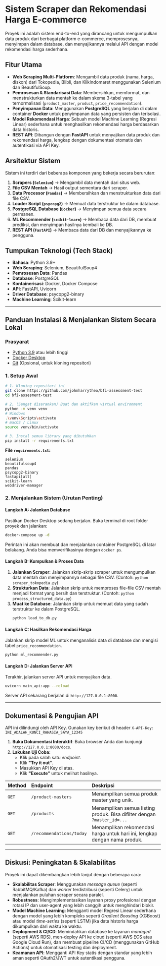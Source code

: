 # Sistem Scraper dan Rekomendasi Harga E-commerce

Proyek ini adalah sistem end-to-end yang dirancang untuk mengumpulkan data produk dari berbagai platform e-commerce, memprosesnya, menyimpan dalam database, dan menyajikannya melalui API dengan model rekomendasi harga sederhana.

## Fitur Utama
- **Web Scraping Multi-Platform**: Mengambil data produk (nama, harga, diskon) dari Tokopedia, Blibli, dan KlikIndomaret menggunakan Selenium dan BeautifulSoup.
- **Pemrosesan & Standarisasi Data**: Membersihkan, memformat, dan menstrukturkan data mentah ke dalam skema 3-tabel yang ternormalisasi (`product_master`, `product`, `price_recommendation`).
- **Penyimpanan Data**: Menggunakan **PostgreSQL** yang berjalan di dalam container **Docker** untuk penyimpanan data yang persisten dan terisolasi.
- **Model Rekomendasi Harga**: Sebuah model Machine Learning (Regresi Linear) sederhana untuk menghasilkan rekomendasi harga berdasarkan data historis.
- **REST API**: Dibangun dengan **FastAPI** untuk menyajikan data produk dan rekomendasi harga, lengkap dengan dokumentasi otomatis dan autentikasi via API Key.

## Arsitektur Sistem
Sistem ini terdiri dari beberapa komponen yang bekerja secara berurutan:

1.  **Scrapers (`Selenium`)** → Mengambil data mentah dari situs web.
2.  **File CSV Mentah** → Hasil output sementara dari scraper.
3.  **Data Processor (`Pandas`)** → Membersihkan dan menstrukturkan data dari file CSV.
4.  **Loader Script (`psycopg2`)** → Memuat data terstruktur ke dalam database.
5.  **PostgreSQL Database (`Docker`)** → Menyimpan semua data secara permanen.
6.  **ML Recommender (`scikit-learn`)** → Membaca data dari DB, membuat prediksi, dan menyimpan hasilnya kembali ke DB.
7.  **REST API (`FastAPI`)** → Membaca data dari DB dan menyajikannya ke pengguna.

## Tumpukan Teknologi (Tech Stack)
- **Bahasa**: Python 3.9+
- **Web Scraping**: Selenium, BeautifulSoup4
- **Pemrosesan Data**: Pandas
- **Database**: PostgreSQL
- **Kontainerisasi**: Docker, Docker Compose
- **API**: FastAPI, Uvicorn
- **Driver Database**: psycopg2-binary
- **Machine Learning**: Scikit-learn

---

## Panduan Instalasi & Menjalankan Sistem Secara Lokal

### Prasyarat
- [Python 3.9](https://www.python.org/downloads/) atau lebih tinggi
- [Docker Desktop](https://www.docker.com/products/docker-desktop/)
- [Git](https://git-scm.com/downloads/) (Opsional, untuk kloning repositori)

### 1. Setup Awal
```bash
# 1. Kloning repositori ini
git clone https://github.com/johnharrytheo/bfi-assessment-test
cd bfi-assesment-test

# 2. (Sangat disarankan) Buat dan aktifkan virtual environment
python -m venv venv
# Windows
.\venv\Scripts\activate
# macOS / Linux
source venv/bin/activate

# 3. Instal semua library yang dibutuhkan
pip install -r requirements.txt
```
**File `requirements.txt`:**
```
selenium
beautifulsoup4
pandas
psycopg2-binary
fastapi[all]
scikit-learn
webdriver-manager
```

### 2. Menjalankan Sistem (Urutan Penting)

#### Langkah A: Jalankan Database
Pastikan Docker Desktop sedang berjalan. Buka terminal di root folder proyek dan jalankan:
```bash
docker-compose up -d
```
Perintah ini akan membuat dan menjalankan container PostgreSQL di latar belakang. Anda bisa memverifikasinya dengan `docker ps`.

#### Langkah B: Kumpulkan & Proses Data
1.  **Jalankan Scraper**: Jalankan skrip-skrip scraper untuk mengumpulkan data mentah dan menyimpannya sebagai file CSV. (Contoh: `python scraper_tokopedia.py`)
2.  **Strukturkan Data**: Jalankan skrip untuk memproses file-file CSV mentah menjadi format yang bersih dan terstruktur. (Contoh: `python process_structured_data.py`)
3.  **Muat ke Database**: Jalankan skrip untuk memuat data yang sudah terstruktur ke dalam PostgreSQL.
    ```bash
    python load_to_db.py
    ```

#### Langkah C: Hasilkan Rekomendasi Harga
Jalankan skrip model ML untuk menganalisis data di database dan mengisi tabel `price_recommendation`.
```bash
python ml_recommender.py
```

#### Langkah D: Jalankan Server API
Terakhir, jalankan server API untuk menyajikan data.
```bash
uvicorn main_api:app --reload
```
Server API sekarang berjalan di `http://127.0.0.1:8000`.

---

## Dokumentasi & Pengujian API

API ini dilindungi oleh API Key. Gunakan key berikut di header `X-API-Key`: `INI_ADALAH_KUNCI_RAHASIA_SAYA_12345`

1.  **Buka Dokumentasi Interaktif**: Buka browser Anda dan kunjungi `http://127.0.0.1:8000/docs`.
2.  **Lakukan Uji Coba**:
    - Klik pada salah satu *endpoint*.
    - Klik **"Try it out"**.
    - Masukkan API Key di atas.
    - Klik **"Execute"** untuk melihat hasilnya.

| Method | Endpoint | Deskripsi |
| :--- | :--- | :--- |
| `GET` | `/product-masters` | Menampilkan semua produk master yang unik. |
| `GET` | `/products` | Menampilkan semua listing produk. Bisa difilter dengan `?master_id=...` |
| `GET` | `/recommendations/today` | Menampilkan rekomendasi harga untuk hari ini, lengkap dengan nama produk. |

---

## Diskusi: Peningkatan & Skalabilitas

Proyek ini dapat dikembangkan lebih lanjut dengan beberapa cara:
- **Skalabilitas Scraper**: Menggunakan *message queue* (seperti RabbitMQ/Kafka) dan *worker* terdistribusi (seperti Celery) untuk menjalankan puluhan scraper secara paralel.
- **Robustness**: Mengimplementasikan layanan proxy profesional dengan rotasi IP dan user-agent yang lebih canggih untuk menghindari blokir.
- **Model Machine Learning**: Mengganti model Regresi Linear sederhana dengan model yang lebih kompleks seperti *Gradient Boosting* (XGBoost) atau model *time-series* (seperti LSTM) jika data historis harga dikumpulkan dari waktu ke waktu.
- **Deployment & CI/CD**: Memindahkan database ke layanan *managed* (seperti AWS RDS), men-deploy API ke cloud (seperti AWS ECS atau Google Cloud Run), dan membuat pipeline CI/CD (menggunakan GitHub Actions) untuk otomatisasi testing dan deployment.
- **Keamanan API**: Mengganti API Key statis dengan standar yang lebih aman seperti OAuth2/JWT untuk autentikasi pengguna.
